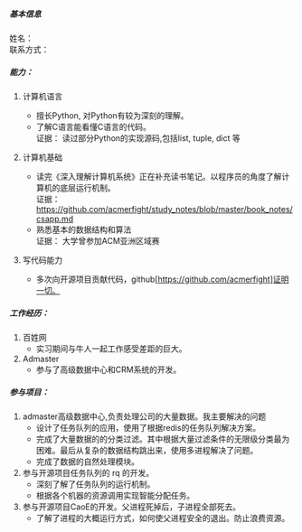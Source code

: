##### 基本信息
姓名：                       
联系方式： 

##### 能力：
1.  计算机语言  
    *   擅长Python, 对Python有较为深刻的理解。  
    *   了解C语言能看懂C语言的代码。  
        证据： 读过部分Python的实现源码,包括list, tuple, dict 等

2.  计算机基础
    *   读完《深入理解计算机系统》正在补充读书笔记。以程序员的角度了解计算机的底层运行机制。  
        证据：https://github.com/acmerfight/study_notes/blob/master/book_notes/csapp.md   
    *   熟悉基本的数据结构和算法  
        证据： 大学曾参加ACM亚洲区域赛  
3.  写代码能力
    *   多次向开源项目贡献代码，github[https://github.com/acmerfight]证明一切。

##### 工作经历：
1.  百姓网
    *   实习期间与牛人一起工作感受差距的巨大。
2.  Admaster
    *   参与了高级数据中心和CRM系统的开发。 

##### 参与项目：
1.  admaster高级数据中心,负责处理公司的大量数据。我主要解决的问题
    *   设计了任务队列的应用，使用了根据redis的任务队列解决方案。
    *   完成了大量数据的的分类过滤。其中根据大量过滤条件的无限级分类最为困难。最后从复杂的数据结构跳出来，使用多进程解决了问题。
    *   完成了数据的自然处理模块。
2.  参与开源项目任务队列的 rq 的开发。
    *   深刻了解了任务队列的运行机制。 
    *   根据各个机器的资源调用实现智能分配任务。
3.  参与开源项目CaoE的开发。父进程死掉后，子进程全部死去。
    *   了解了进程的大概运行方式，如何使父进程安全的退出。防止浪费资源。
